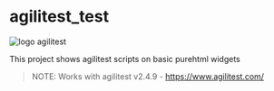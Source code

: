 agilitest_test
====

![logo agilitest](https://uploads-ssl.webflow.com/60799032d5e3528b47cd726d/6079963ec99a1aa9df762cb1_logo-agilitest-p-500.png)

This project shows agilitest scripts on basic purehtml widgets

> NOTE: Works with agilitest v2.4.9 - https://www.agilitest.com/